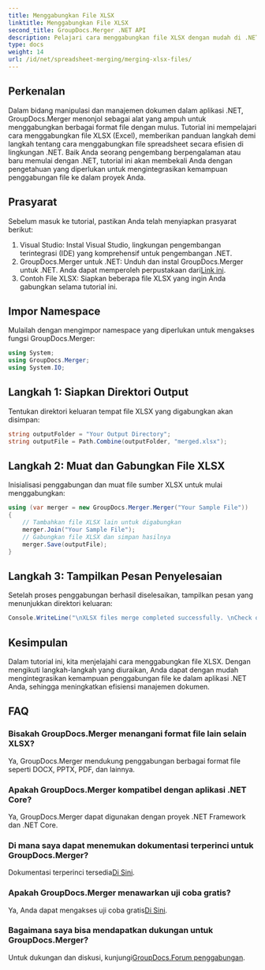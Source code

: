 ```yaml
---
title: Menggabungkan File XLSX
linktitle: Menggabungkan File XLSX
second_title: GroupDocs.Merger .NET API
description: Pelajari cara menggabungkan file XLSX dengan mudah di .NET menggunakan GroupDocs.Merger. Ikuti tutorial langkah demi langkah ini untuk pengelolaan dokumen yang lancar.
type: docs
weight: 14
url: /id/net/spreadsheet-merging/merging-xlsx-files/
---
```

## Perkenalan
Dalam bidang manipulasi dan manajemen dokumen dalam aplikasi .NET, GroupDocs.Merger menonjol sebagai alat yang ampuh untuk menggabungkan berbagai format file dengan mulus. Tutorial ini mempelajari cara menggabungkan file XLSX (Excel), memberikan panduan langkah demi langkah tentang cara menggabungkan file spreadsheet secara efisien di lingkungan .NET. Baik Anda seorang pengembang berpengalaman atau baru memulai dengan .NET, tutorial ini akan membekali Anda dengan pengetahuan yang diperlukan untuk mengintegrasikan kemampuan penggabungan file ke dalam proyek Anda.
## Prasyarat
Sebelum masuk ke tutorial, pastikan Anda telah menyiapkan prasyarat berikut:
1. Visual Studio: Instal Visual Studio, lingkungan pengembangan terintegrasi (IDE) yang komprehensif untuk pengembangan .NET.
2. GroupDocs.Merger untuk .NET: Unduh dan instal GroupDocs.Merger untuk .NET. Anda dapat memperoleh perpustakaan dari[Link ini](https://releases.groupdocs.com/merger/net/).
3. Contoh File XLSX: Siapkan beberapa file XLSX yang ingin Anda gabungkan selama tutorial ini.

## Impor Namespace
Mulailah dengan mengimpor namespace yang diperlukan untuk mengakses fungsi GroupDocs.Merger:
```csharp
using System; 
using GroupDocs.Merger;
using System.IO;
```
## Langkah 1: Siapkan Direktori Output
Tentukan direktori keluaran tempat file XLSX yang digabungkan akan disimpan:
```csharp
string outputFolder = "Your Output Directory";
string outputFile = Path.Combine(outputFolder, "merged.xlsx");
```
## Langkah 2: Muat dan Gabungkan File XLSX
Inisialisasi penggabungan dan muat file sumber XLSX untuk mulai menggabungkan:
```csharp
using (var merger = new GroupDocs.Merger.Merger("Your Sample File"))
{
    // Tambahkan file XLSX lain untuk digabungkan
    merger.Join("Your Sample File");
    // Gabungkan file XLSX dan simpan hasilnya
    merger.Save(outputFile);
}
```
## Langkah 3: Tampilkan Pesan Penyelesaian
Setelah proses penggabungan berhasil diselesaikan, tampilkan pesan yang menunjukkan direktori keluaran:
```csharp
Console.WriteLine("\nXLSX files merge completed successfully. \nCheck output in {0}", outputFolder);
```

## Kesimpulan
Dalam tutorial ini, kita menjelajahi cara menggabungkan file XLSX. Dengan mengikuti langkah-langkah yang diuraikan, Anda dapat dengan mudah mengintegrasikan kemampuan penggabungan file ke dalam aplikasi .NET Anda, sehingga meningkatkan efisiensi manajemen dokumen.

## FAQ
### Bisakah GroupDocs.Merger menangani format file lain selain XLSX?
Ya, GroupDocs.Merger mendukung penggabungan berbagai format file seperti DOCX, PPTX, PDF, dan lainnya.
### Apakah GroupDocs.Merger kompatibel dengan aplikasi .NET Core?
Ya, GroupDocs.Merger dapat digunakan dengan proyek .NET Framework dan .NET Core.
### Di mana saya dapat menemukan dokumentasi terperinci untuk GroupDocs.Merger?
 Dokumentasi terperinci tersedia[Di Sini](https://reference.groupdocs.com/merger/net/).
### Apakah GroupDocs.Merger menawarkan uji coba gratis?
 Ya, Anda dapat mengakses uji coba gratis[Di Sini](https://releases.groupdocs.com/).
### Bagaimana saya bisa mendapatkan dukungan untuk GroupDocs.Merger?
 Untuk dukungan dan diskusi, kunjungi[GroupDocs.Forum penggabungan](https://forum.groupdocs.com/c/merger/32).
